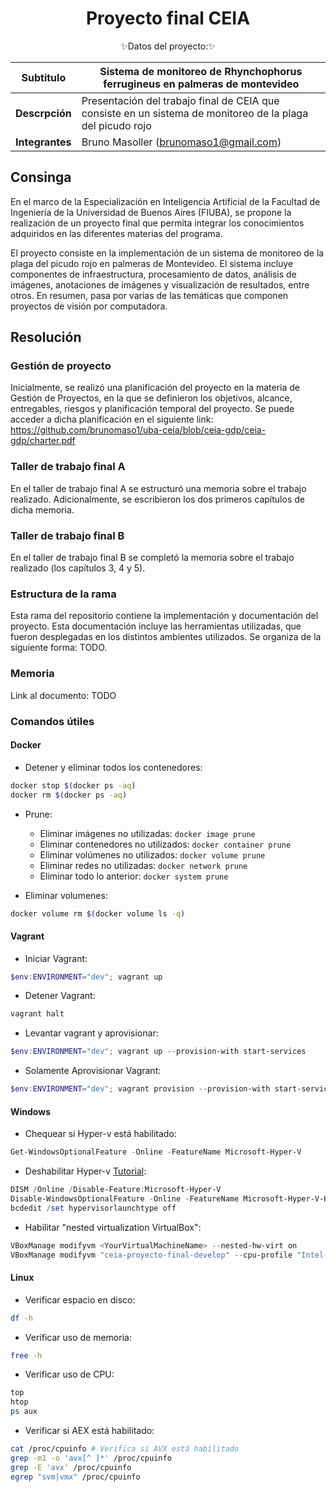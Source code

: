 # <div align="center"><b> Proyecto final CEIA </b></div>

<div align="center">✨Datos del proyecto:✨</div>

<p></p>

<div align="center">

| Subtitulo       | Sistema de monitoreo de Rhynchophorus ferrugineus en palmeras de montevideo                                         |
| --------------- | --------------------------------------------------------------------- |
| **Descrpción**  | Presentación del trabajo final de CEIA que consiste en un sistema de monitoreo de la plaga del picudo rojo |
| **Integrantes** | Bruno Masoller (brunomaso1@gmail.com)                                 |

</div>

## Consinga

En el marco de la Especialización en Inteligencia Artificial de la Facultad de Ingeniería de la Universidad de Buenos Aires (FIUBA), se propone la realización de un proyecto final que permita integrar los conocimientos adquiridos en las diferentes materias del programa.

El proyecto consiste en la implementación de un sistema de monitoreo de la plaga del picudo rojo en palmeras de Montevideo. El sistema incluye componentes de infraestructura, procesamiento de datos, análisis de imágenes, anotaciones de imágenes y visualización de resultados, entre otros. En resumen, pasa por varias de las temáticas que componen proyectos de visión por computadora.

## Resolución

### Gestión de proyecto

Inicialmente, se realizó una planificación del proyecto en la materia de Gestión de Proyectos, en la que se definieron los objetivos, alcance, entregables, riesgos y planificación temporal del proyecto. Se puede acceder a dicha planificación en el siguiente link: https://github.com/brunomaso1/uba-ceia/blob/ceia-gdp/ceia-gdp/charter.pdf

### Taller de trabajo final A

En el taller de trabajo final A se estructuró una memoria sobre el trabajo realizado. Adicionalmente, se escribieron los dos primeros capítulos de dicha memoria.

### Taller de trabajo final B

En el taller de trabajo final B se completó la memoria sobre el trabajo realizado (los capítulos 3, 4 y 5).

### Estructura de la rama

Esta rama del repositorio contiene la implementación y documentación del proyecto. Esta documentación incluye las herramientas utilizadas, que fueron desplegadas en los distintos ambientes utilizados. Se organiza de la siguiente forma: TODO.

### Memoria

Link al documento: TODO

### Comandos útiles

#### Docker

- Detener y eliminar todos los contenedores:
```bash
docker stop $(docker ps -aq)
docker rm $(docker ps -aq)
```

- Prune:
  - Eliminar imágenes no utilizadas: `docker image prune`
  - Eliminar contenedores no utilizados: `docker container prune`
  - Eliminar volúmenes no utilizados: `docker volume prune`
  - Eliminar redes no utilizadas: `docker network prune`
  - Eliminar todo lo anterior: `docker system prune`
  
- Eliminar volumenes:
```bash
docker volume rm $(docker volume ls -q)
```

#### Vagrant

- Iniciar Vagrant:
```powershell
$env:ENVIRONMENT="dev"; vagrant up
```

- Detener Vagrant:
```powershell
vagrant halt
```

- Levantar vagrant y aprovisionar:
```powershell
$env:ENVIRONMENT="dev"; vagrant up --provision-with start-services
```

- Solamente Aprovisionar Vagrant:
```powershell
$env:ENVIRONMENT="dev"; vagrant provision --provision-with start-services
```

#### Windows
- Chequear si Hyper-v está habilitado:
```powershell
Get-WindowsOptionalFeature -Online -FeatureName Microsoft-Hyper-V
```

- Deshabilitar Hyper-v [Tutorial](https://learn.microsoft.com/en-us/troubleshoot/windows-client/application-management/virtualization-apps-not-work-with-hyper-v):
```powershell
DISM /Online /Disable-Feature:Microsoft-Hyper-V
Disable-WindowsOptionalFeature -Online -FeatureName Microsoft-Hyper-V-Hypervisor
bcdedit /set hypervisorlaunchtype off
```

- Habilitar "nested virtualization VirtualBox":
```powershell
VBoxManage modifyvm <YourVirtualMachineName> --nested-hw-virt on
VBoxManage modifyvm "ceia-proyecto-final-develop" --cpu-profile "Intel(R) Core(TM) i7-6700K"
```

#### Linux

- Verificar espacio en disco:
```bash
df -h
```

- Verificar uso de memoria:
```bash
free -h
```

- Verificar uso de CPU:
```bash
top
htop
ps aux
```

- Verificar si AEX está habilitado:
```bash
cat /proc/cpuinfo # Verifica si AVX está habilitado
grep -m1 -o 'avx[^ ]*' /proc/cpuinfo
grep -E 'avx' /proc/cpuinfo
egrep "svm|vmx" /proc/cpuinfo
```